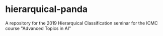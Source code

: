 # hierarquical-panda
A repository for the 2019 Hierarquical Classification seminar for the ICMC course "Advanced Topics in AI"
